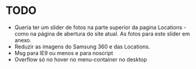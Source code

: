 # TODO

- Queria ter um slider de fotos na parte superior da pagina Locations - como na página de abertura do site atual. As fotos para este slider em anexo.
- Reduzir as imagens do Samsung 360 e das Locations.
- Msg para IE9 ou menos e para noscript
- Overflow só no hover no menu-container no desktop
